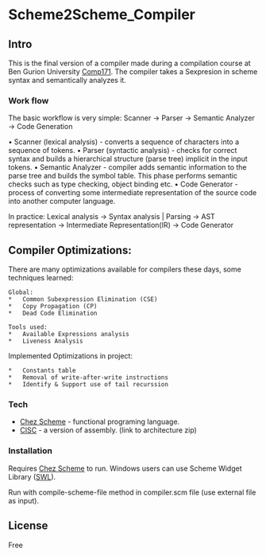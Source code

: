 # Scheme2Scheme_Compiler
## Intro
This is the final version of a compiler made during a compilation course at Ben Gurion University [Comp171].
The compiler takes a Sexpresion in scheme syntax and semantically analyzes it. 

### Work flow
The basic workflow is very simple:
Scanner -> Parser -> Semantic Analyzer -> Code Generation

• Scanner (lexical analysis) - converts a sequence of characters into a sequence of tokens.
• Parser (syntactic analysis) - checks for correct syntax and builds a hierarchical structure (parse tree) implicit in the input tokens.
• Semantic Analyzer - compiler adds semantic information to the parse tree and builds the symbol table. This phase performs semantic checks such as type checking, object binding etc.
• Code Generator - process of converting some intermediate representation of the source code into another computer language.

In practice:
Lexical analysis -> Syntax analysis | Parsing -> AST representation -> Intermediate Representation(IR) -> Code Generator


## Compiler Optimizations:
There are many optimizations available for compilers these days, some techniques learned: 

    Global:
    *   Common Subexpression Elimination (CSE)
    *   Copy Propagation (CP)
    *   Dead Code Elimination

    Tools used:
    *   Available Expressions analysis
    *   Liveness Analysis

Implemented Optimizations in project:
    
    *   Constants table
    *   Removal of write-after-write instructions
    *   Identify & Support use of tail recurssion
    
### Tech

* [Chez Scheme] - functional programing language.
* [CISC] - a version of assembly. (link to architecture zip)

### Installation
Requires [Chez Scheme] to run.
Windows users can use Scheme Widget Library ([SWL]).

Run with compile-scheme-file method in compiler.scm file (use external file as input).

License
----
Free

[//]: # (These are reference links used in the body of this note)

[Comp171]: <https://www.cs.bgu.ac.il/~comp171>
[Chez Scheme]: <https://cisco.github.io/ChezScheme/>
[SWL]: <https://www.scheme.com/download/index.html#sec:swl>
[CISC]: <https://www.cs.bgu.ac.il/~comp171/wiki.files/arch.zip>
